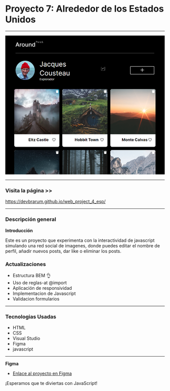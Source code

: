# Proyecto 7: Alrededor de los Estados Unidos

---

![ Around the U.S.](./images/Screenwebsite.png)

---

### Visita la página >>

https://devbrarum.github.io/web_project_4_esp/

---

### Descripción general

**Introducción**

Este es un proyecto que experimenta con la interactividad de javascript simulando una red social de imagenes, donde puedes editar el nombre de perfil, añadir nuevos posts, dar like o eliminar los posts.

### Actualizaciones

- Estructura BEM :ok_hand:
- Uso de reglas-at @import
- Aplicación de responsividad
- Implementacion de Javascript
- Validacion formularios

---

### Tecnologias Usadas

- HTML
- CSS
- Visual Studio
- Figma
- javascript

---

**Figma**

- [Enlace al proyecto en Figma](https://www.figma.com/file/LDMgqWesKpQkIwhOfEBuTS/WEB%2C-Sprint-5%3A-Around-The-U.S.-%7C-desktop-%2B-mobile?node-id=0%3A1)

¡Esperamos que te diviertas con JavaScript!
